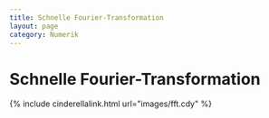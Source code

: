 ```yaml
---
title: Schnelle Fourier-Transformation
layout: page
category: Numerik
---
```


# Schnelle Fourier-Transformation


{% include cinderellalink.html url="images/fft.cdy" %}
